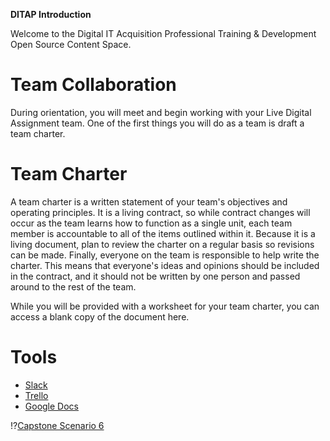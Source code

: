 **DITAP Introduction**

Welcome to the Digital IT Acquisition Professional Training & Development Open Source Content Space.

# Team Collaboration
During orientation, you will meet and begin working with your Live Digital Assignment team. One of the first things you will do as a team is draft a team charter.

# Team Charter
A team charter is a written statement of your team's objectives and operating principles. It is a living contract, so while contract changes will occur as the team learns how to function as a single unit, each team member is accountable to all of the items outlined within it. Because it is a living document, plan to review the charter on a regular basis so revisions can be made. Finally, everyone on the team is responsible to help write the charter. This means that everyone's ideas and opinions should be included in the contract, and it should not be written by one person and passed around to the rest of the team.

While you will be provided with a worksheet for your team charter, you can access a blank copy of the document here.

# Tools
- [Slack](https://slack.com/)
- [Trello](https://trello.com/)
- [Google Docs](https://docs.google.com/)


!?[Capstone Scenario 6](https://vimeo.com/1022154693/d2a2842343)
